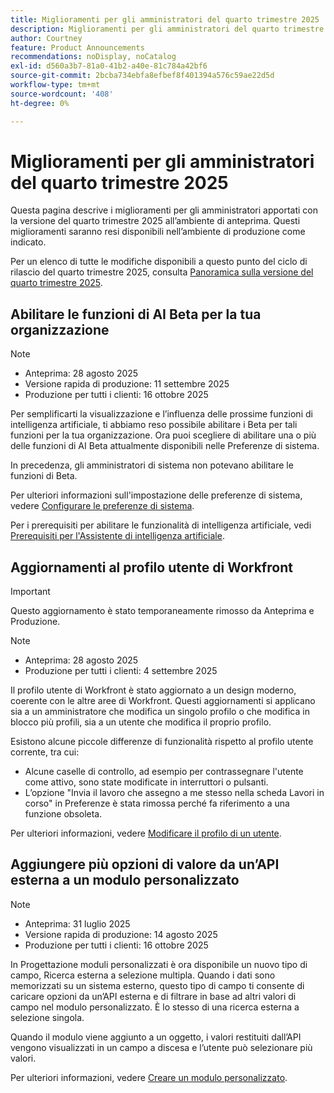 ```yaml
---
title: Miglioramenti per gli amministratori del quarto trimestre 2025
description: Miglioramenti per gli amministratori del quarto trimestre 2025
author: Courtney
feature: Product Announcements
recommendations: noDisplay, noCatalog
exl-id: d560a3b7-81a0-41b2-a40e-81c784a42bf6
source-git-commit: 2bcba734ebfa8efbef8f401394a576c59ae22d5d
workflow-type: tm+mt
source-wordcount: '408'
ht-degree: 0%

---
```


# Miglioramenti per gli amministratori del quarto trimestre 2025

Questa pagina descrive i miglioramenti per gli amministratori apportati con la versione del quarto trimestre 2025 all’ambiente di anteprima. Questi miglioramenti saranno resi disponibili nell’ambiente di produzione come indicato.

Per un elenco di tutte le modifiche disponibili a questo punto del ciclo di rilascio del quarto trimestre 2025, consulta [Panoramica sulla versione del quarto trimestre 2025](/help/quicksilver/product-announcements/product-releases/25-q4-release-activity/25-q4-release-overview.md).

## Abilitare le funzioni di AI Beta per la tua organizzazione

>[!NOTE]
>
>* Anteprima: 28 agosto 2025
>* Versione rapida di produzione: 11 settembre 2025
>* Produzione per tutti i clienti: 16 ottobre 2025

Per semplificarti la visualizzazione e l’influenza delle prossime funzioni di intelligenza artificiale, ti abbiamo reso possibile abilitare i Beta per tali funzioni per la tua organizzazione. Ora puoi scegliere di abilitare una o più delle funzioni di AI Beta attualmente disponibili nelle Preferenze di sistema.

In precedenza, gli amministratori di sistema non potevano abilitare le funzioni di Beta.

Per ulteriori informazioni sull&#39;impostazione delle preferenze di sistema, vedere [Configurare le preferenze di sistema](/help/quicksilver/administration-and-setup/manage-workfront/security/configure-security-preferences.md).

Per i prerequisiti per abilitare le funzionalità di intelligenza artificiale, vedi [Prerequisiti per l&#39;Assistente di intelligenza artificiale](/help/quicksilver/workfront-basics/ai-assistant/ai-assistant-overview.md#prerequisites-to-ai-assistant).

## Aggiornamenti al profilo utente di Workfront

>[!IMPORTANT]
>
>Questo aggiornamento è stato temporaneamente rimosso da Anteprima e Produzione.


>[!NOTE]
>
>* Anteprima: 28 agosto 2025
>* Produzione per tutti i clienti: 4 settembre 2025

Il profilo utente di Workfront è stato aggiornato a un design moderno, coerente con le altre aree di Workfront. Questi aggiornamenti si applicano sia a un amministratore che modifica un singolo profilo o che modifica in blocco più profili, sia a un utente che modifica il proprio profilo.

Esistono alcune piccole differenze di funzionalità rispetto al profilo utente corrente, tra cui:

* Alcune caselle di controllo, ad esempio per contrassegnare l&#39;utente come attivo, sono state modificate in interruttori o pulsanti.
* L’opzione &quot;Invia il lavoro che assegno a me stesso nella scheda Lavori in corso&quot; in Preferenze è stata rimossa perché fa riferimento a una funzione obsoleta.

Per ulteriori informazioni, vedere [Modificare il profilo di un utente](/help/quicksilver/administration-and-setup/add-users/create-and-manage-users/edit-a-users-profile.md).

## Aggiungere più opzioni di valore da un’API esterna a un modulo personalizzato

>[!NOTE]
>
>* Anteprima: 31 luglio 2025
>* Versione rapida di produzione: 14 agosto 2025
>* Produzione per tutti i clienti: 16 ottobre 2025

In Progettazione moduli personalizzati è ora disponibile un nuovo tipo di campo, Ricerca esterna a selezione multipla. Quando i dati sono memorizzati su un sistema esterno, questo tipo di campo ti consente di caricare opzioni da un’API esterna e di filtrare in base ad altri valori di campo nel modulo personalizzato. È lo stesso di una ricerca esterna a selezione singola.

Quando il modulo viene aggiunto a un oggetto, i valori restituiti dall’API vengono visualizzati in un campo a discesa e l’utente può selezionare più valori.

Per ulteriori informazioni, vedere [Creare un modulo personalizzato](/help/quicksilver/administration-and-setup/customize-workfront/create-manage-custom-forms/form-designer/design-a-form/design-a-form.md).
